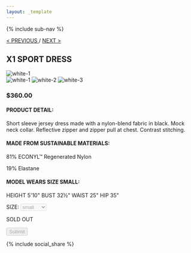 ```yaml
---
layout: _template
---
```

{% include sub-nav %}

<div>
	<a href="../black">< PREVIOUS </a>
	<span>/</span>
	<a href="../neon">NEXT ></a>
</div>

## X1 SPORT DRESS

<img src="" alt="white-1">

<div>
	<img src="" alt="white-1">
	<img src="" alt="white-2">
	<img src="" alt="white-3">
</div>

### $360.00

#### PRODUCT DETAIL:

Short sleeve jersey dress made with a nylon-blend fabric in black. Mock neck collar. Reflective zipper and zipper pull at chest. Contrast stitching.

#### MADE FROM SUSTAINABLE MATERIALS:

81% ECONYL™ Regenerated Nylon

19% Elastane

#### MODEL WEARS SIZE SMALL:

HEIGHT 5'10" BUST 32½" WAIST 25" HIP 35"

<form action="" disable>
	<label for="size">SIZE:</label>
	<select disabled>
		<option value="small">small</option>
		<option value="medium">medium</option>
		<option value="large">large</option>
	</select>
	<p>SOLD OUT</p>
	<input type="submit" disabled>
</form>

{% include social_share %}